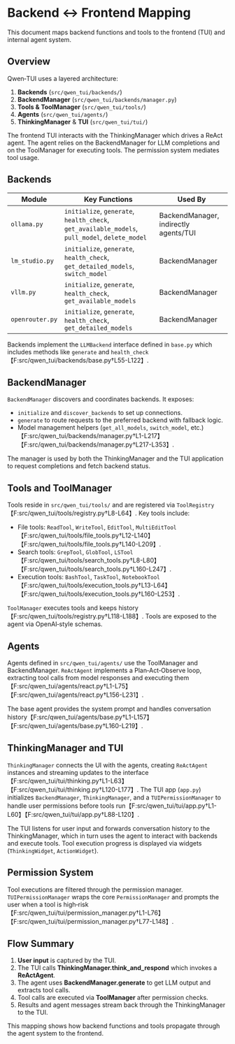 # Backend ↔ Frontend Mapping

This document maps backend functions and tools to the frontend (TUI) and internal agent system.

## Overview
Qwen‑TUI uses a layered architecture:

1. **Backends** (`src/qwen_tui/backends/`)
2. **BackendManager** (`src/qwen_tui/backends/manager.py`)
3. **Tools & ToolManager** (`src/qwen_tui/tools/`)
4. **Agents** (`src/qwen_tui/agents/`)
5. **ThinkingManager** & **TUI** (`src/qwen_tui/tui/`)

The frontend TUI interacts with the ThinkingManager which drives a ReAct agent. The agent relies on the BackendManager for LLM completions and on the ToolManager for executing tools. The permission system mediates tool usage.

## Backends
| Module | Key Functions | Used By |
| --- | --- | --- |
| `ollama.py` | `initialize`, `generate`, `health_check`, `get_available_models`, `pull_model`, `delete_model` | BackendManager, indirectly agents/TUI |
| `lm_studio.py` | `initialize`, `generate`, `health_check`, `get_detailed_models`, `switch_model` | BackendManager |
| `vllm.py` | `initialize`, `generate`, `health_check`, `get_available_models` | BackendManager |
| `openrouter.py` | `initialize`, `generate`, `health_check`, `get_detailed_models` | BackendManager |

Backends implement the `LLMBackend` interface defined in `base.py` which includes methods like `generate` and `health_check`【F:src/qwen_tui/backends/base.py†L55-L122】.

## BackendManager
`BackendManager` discovers and coordinates backends. It exposes:
- `initialize` and `discover_backends` to set up connections.
- `generate` to route requests to the preferred backend with fallback logic.
- Model management helpers (`get_all_models`, `switch_model`, etc.)【F:src/qwen_tui/backends/manager.py†L1-L217】【F:src/qwen_tui/backends/manager.py†L217-L353】.

The manager is used by both the ThinkingManager and the TUI application to request completions and fetch backend status.

## Tools and ToolManager
Tools reside in `src/qwen_tui/tools/` and are registered via `ToolRegistry`【F:src/qwen_tui/tools/registry.py†L8-L64】. Key tools include:
- File tools: `ReadTool`, `WriteTool`, `EditTool`, `MultiEditTool`【F:src/qwen_tui/tools/file_tools.py†L12-L140】【F:src/qwen_tui/tools/file_tools.py†L140-L209】.
- Search tools: `GrepTool`, `GlobTool`, `LSTool`【F:src/qwen_tui/tools/search_tools.py†L8-L80】【F:src/qwen_tui/tools/search_tools.py†L160-L247】.
- Execution tools: `BashTool`, `TaskTool`, `NotebookTool`【F:src/qwen_tui/tools/execution_tools.py†L13-L64】【F:src/qwen_tui/tools/execution_tools.py†L160-L253】.

`ToolManager` executes tools and keeps history【F:src/qwen_tui/tools/registry.py†L118-L188】. Tools are exposed to the agent via OpenAI‑style schemas.

## Agents
Agents defined in `src/qwen_tui/agents/` use the ToolManager and BackendManager. `ReActAgent` implements a Plan‑Act‑Observe loop, extracting tool calls from model responses and executing them【F:src/qwen_tui/agents/react.py†L1-L75】【F:src/qwen_tui/agents/react.py†L156-L231】.

The base agent provides the system prompt and handles conversation history【F:src/qwen_tui/agents/base.py†L1-L157】【F:src/qwen_tui/agents/base.py†L160-L219】.

## ThinkingManager and TUI
`ThinkingManager` connects the UI with the agents, creating `ReActAgent` instances and streaming updates to the interface【F:src/qwen_tui/tui/thinking.py†L1-L63】【F:src/qwen_tui/tui/thinking.py†L120-L177】. The TUI app (`app.py`) initializes `BackendManager`, `ThinkingManager`, and a `TUIPermissionManager` to handle user permissions before tools run【F:src/qwen_tui/tui/app.py†L1-L60】【F:src/qwen_tui/tui/app.py†L88-L120】.

The TUI listens for user input and forwards conversation history to the ThinkingManager, which in turn uses the agent to interact with backends and execute tools. Tool execution progress is displayed via widgets (`ThinkingWidget`, `ActionWidget`).

## Permission System
Tool executions are filtered through the permission manager. `TUIPermissionManager` wraps the core `PermissionManager` and prompts the user when a tool is high‑risk【F:src/qwen_tui/tui/permission_manager.py†L1-L76】【F:src/qwen_tui/tui/permission_manager.py†L77-L148】.

## Flow Summary
1. **User input** is captured by the TUI.
2. The TUI calls **ThinkingManager.think_and_respond** which invokes a **ReActAgent**.
3. The agent uses **BackendManager.generate** to get LLM output and extracts tool calls.
4. Tool calls are executed via **ToolManager** after permission checks.
5. Results and agent messages stream back through the ThinkingManager to the TUI.

This mapping shows how backend functions and tools propagate through the agent system to the frontend.
